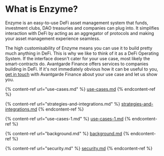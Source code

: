 # What is Enzyme?

Enzyme is an easy-to-use DeFi asset management system that funds, investment clubs, DAO treasuries and companies can plug into. It simplifies interaction with DeFi by acting as an aggregator of protocols and making your asset management experience seamless.&#x20;



The high customisability of Enzyme means you can use it to build pretty much anything in DeFi. This is why we like to think of it as a DeFi Operating System.  If the interface doesn't cater for your use case, most likely the smart-contracts do. Avantgarde Finance offers services to companies building in DeFi. If it's not immediately obvious how it can be useful to you, [get in touch](https://app.gitbook.com/u/cNJyWoq7JFfSPTKZZVaS6XQUv7u2) with Avantgarde Finance about your use case and let us show you.





{% content-ref url="use-cases.md" %}
[use-cases.md](use-cases.md)
{% endcontent-ref %}

{% content-ref url="strategies-and-integrations.md" %}
[strategies-and-integrations.md](strategies-and-integrations.md)
{% endcontent-ref %}

{% content-ref url="use-cases-1.md" %}
[use-cases-1.md](use-cases-1.md)
{% endcontent-ref %}

{% content-ref url="background.md" %}
[background.md](background.md)
{% endcontent-ref %}

{% content-ref url="security.md" %}
[security.md](security.md)
{% endcontent-ref %}
